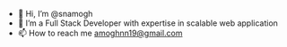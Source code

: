 - 👋 Hi, I’m @snamogh
- 👀 I’m a Full Stack Developer with expertise in scalable web application
- 📫 How to reach me amoghnn19@gmail.com
